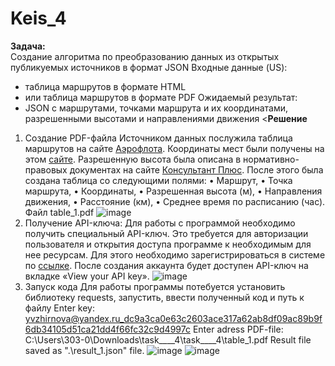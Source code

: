 # Keis_4
**Задача:**  
Создание алгоритма по преобразованию данных из открытых публикуемых источников в формат JSON 
Входные данные  (US):
- таблица маршрутов в формате HTML
- или таблица маршрутов в формате PDF
Ожидаемый результат:
- JSON с маршрутами, точками маршрута и их координатами, разрешенными высотами и направлениями движения
<**Решение**
1.	Создание PDF-файла
Источником данных послужила таблица маршрутов на сайте [Аэрофлота](https://www.aeroflot.ru/ru-ru/online_services/flights/ways_map/ways_map_table). Координаты мест были получены на этом [сайте](https://3planeta.com/gps-tools/ru/index.html). Разрешенную высота была описана в нормативно-правовых документах на сайте [Консультант Плюс](http://www.consultant.ru/document/cons_doc_LAW_91259/2bace5cdaae2198a7f91960512ad02251771530d/). После этого была создана таблица со следующими полями:
•	Маршрут,
•	Точка маршрута,
•	Координаты,
•	Разрешенная высота (м),
•	Направления движения,
•	Расстояние (км),
•	Среднее время по расписанию (час). Файл table_1.pdf
![image](https://user-images.githubusercontent.com/52165649/162680638-a8ca7589-6e59-4a7d-bd14-689de87e5dcf.png)
2. Получение API-ключа:
Для работы с программой необходимо получить специальный API-ключ. Это требуется для авторизации пользователя и открытия доступа программе к необходимым для нее ресурсам. 
Для этого необходимо зарегистрироваться в системе по [ссылке](https://app.pdf.co/login). После создания аккаунта будет доступен API-ключ на вкладке «View your API key».
![image](https://user-images.githubusercontent.com/52165649/162681382-53bebb41-e4d8-4962-9a03-74e5d5235a86.png)
3. Запуск кода
Для работы программы потебуется установить библиотеку requests, запустить, ввести полученный код и путь к файлу
Enter key: yvzhirnova@yandex.ru_dc9a3ca0e63c2603ace317a62ab8df09ac89b9f6db34105d51ca21dd4f66fc32c9d4997c
Enter adress PDF-file: C:\Users\303-0\Downloads\task____4\task____4\table_1.pdf
Result file saved as ".\result_1.json" file.
![image](https://user-images.githubusercontent.com/52165649/162689230-0a6e343a-35c7-4470-8864-59ef28e1f7db.png)
![image](https://user-images.githubusercontent.com/52165649/162689303-ad81aa94-7180-4680-8946-ca5ef301722c.png)

